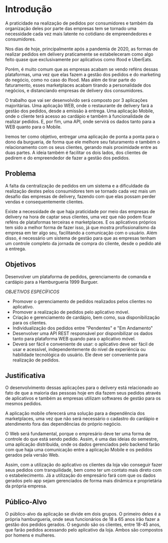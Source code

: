 # Introdução

A praticidade na realização de pedidos por consumidores e também da organização deles por parte das empresas tem se tornado uma necessidade cada vez mais latente no cotidiano de empreendedores e consumidores.

Nos dias de hoje, principalmente após a pandemia de 2020, as formas de realizar pedidos em delivery praticamente se estabeleceram como algo feito quase que exclusivamente por aplicativos como Ifood e UberEats.

Porém, é muito comum que as empresas acabam se vendo reféns dessas plataformas, uma vez que elas fazem a gestão dos pedidos e do marketing do negócio, como no caso do Ifood. Mas além de tirar parte do faturamento, esses marketplaces acabam tirando a personalidade dos negócios, e distanciando empresas de delivery dos consumidores.

O trabalho que vai ser desenvolvido será composto por 3 aplicações majoritárias. Uma aplicação WEB, onde o restaurante de delivery fará a gestão dos pedidos, desde a emissão à entrega. Uma aplicação Mobile, onde o cliente terá acesso ao cardápio e também à funcionalidade de realizar pedidos. E, por fim, uma API, onde servirá os dados tanto para a WEB quanto para o Mobile.

Iremos ter como objetivo, entregar uma aplicação de ponta a ponta para o dono da burgueria, de forma que ele melhore seu faturamento e também o relacionamento com os seus clientes, gerando mais proximidade entre as duas partes. A ideia também é facilitar os dois lados, dos clientes de pedirem e do empreendedor de fazer a gestão dos pedidos.

## Problema

A falta da centralização de pedidos em um sistema e a dificuldade da realização destes pelos consumidores tem se tornado cada vez mais um desafio das empresas de delivery, fazendo com que elas possam perder vendas e consequentemente clientes.

Existe a necessidade de que haja praticidade por meio das empresas de delivery na hora de captar seus clientes, uma vez que não podem ficar reféns de plataformas terceiras e marketplaces. E os aplicativos próprios tem sido a melhor forma de fazer isso, já que mostra profissionalismo da empresa em ter algo seu, facilitando a comunicação com o usuário. Além disso, é necessário um sistema de gestão para que as empresas tenham um controle completo da jornada de compra do cliente, desde o pedido até a entrega.

## Objetivos

Desenvolver um plataforma de pedidos, gerenciamento de comanda e cardápio para a Hamburgueria 1999 Burguer.

*OBJETIVOS ESPECÍFICOS*

* Promover o gerenciamento de pedidos realizados pelos clientes no aplicativo.
* Promover a realização de pedidos pelo aplicativo móvel.
* Criação e gerenciamento de cardápio, bem como, sua disponibilização para os clientes.
* Individualização dos pedidos entre "Pendentes" e "Em Andamento"
* Desenvolver uma API REST responsável por disponibilizar os dados tanto para plataforma WEB quando para o aplicativo móvel.
* Deverá ser fácil e conveniente de usar: o aplicativo deve ser fácil de usar e acessível, independentemente do nível de experiência ou habilidade tecnológica do usuário. Ele deve ser conveniente para realização de pedidos.

## Justificativa

O desenvolvimento dessas aplicações para o delivery está relacionado ao fato de que a maioria das pessoas hoje em dia fazem seus pedidos através de aplicativos e também as empresas utilizam softwares de gestão para os mesmos pedidos.

A aplicação mobile oferecerá uma solução para a dependência dos marketplaces, uma vez que não será necessário o cadastro do cardápio e atendimento fora das dependências do próprio negócio.

O Web será fundamental, porque o empresário deve ter uma forma de controle do que está sendo pedido. Assim, é uma das ideias do semestre, uma aplicação distribuída, onde os dados gerenciados pelo backend farão com que haja uma comunicação entre a aplicação Mobile e os pedidos gerados pela versão Web.

Assim, com a utilização do aplicativo os clientes da loja vão conseguir fazer seus pedidos com tranquilidade, bem como ter um contato mais direto com o estabelecimento. Já a utilização do empresário fará com que os dados gerados pelo app sejam gerenciados de forma mais dinâmica e proprietária da própria empresa.

## Público-Alvo

O público-alvo da aplicação se divide em dois grupos. O primeiro deles é a própria hamburgueria, onde seus funcionários de 18 a 65 anos irão fazer a gestão dos pedidos gerados. O segundo são os clientes, entre 18-45 anos, que farão pedidos acessando pelo aplicativo da loja. Ambos são compostos por homens e mulheres.
